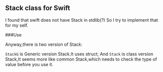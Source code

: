 ## Stack class for Swift
I found that swift does not have Stack in stdlib(?)
So I try to implement that for my self.

###Use

Anyway,there is two version of Stack: 

`StackG` is Generic version Stack.It uses struct;
And `Stack` is class version Stack,It seems more like common Stack,which needs to check the type of value before you use it.